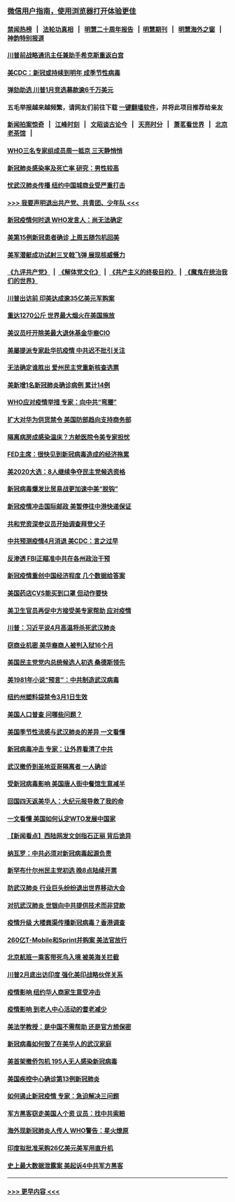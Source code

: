 ### [微信用户指南，使用浏览器打开体验更佳](https://github.com/gfw-breaker/banned-news1/blob/master/indexes/wechat-guide.md?t=0)
#### [禁闻热榜](热点新闻.md?t=0)  &nbsp;&nbsp;|&nbsp;&nbsp; [法轮功真相](https://github.com/gfw-breaker/truth/blob/master/README.md?t=0) &nbsp;&nbsp;|&nbsp;&nbsp; [明慧二十周年报告](https://github.com/gfw-breaker/mh-reports/blob/master/README.md?t=0) &nbsp;&nbsp;|&nbsp;&nbsp;[明慧期刊](https://github.com/gfw-breaker/mh-qikan) &nbsp;&nbsp;|&nbsp;&nbsp; [明慧海外之窗](https://github.com/gfw-breaker/mh-news/blob/master/README.md?t=0) &nbsp;&nbsp;|&nbsp;&nbsp; [神韵特别报道](https://github.com/gfw-breaker/mh-news/blob/master/shenyun.md?t=0)
#### [川普前战略通讯主任兼助手希克斯重返白宫](../pages/nsc412/n11867104.md?t=02140555) 
#### [美CDC：新冠或持续到明年 成季节性病毒](../pages/nsc412/n11867279.md?t=02140555) 
#### [弹劾助选 川普1月竞选募款逾6千万美元](../pages/nsc412/n11866950.md?t=02140555) 
#### 五毛举报越来越频繁，请网友们前往下载 [一键翻墙软件](https://github.com/gfw-breaker/ssr-accounts)，并将此项目推荐给亲友
#### [新闻拍案惊奇](https://github.com/gfw-breaker/banned-news1/blob/master/pages/link4.md) &nbsp;&nbsp;|&nbsp;&nbsp; [江峰时刻](https://github.com/gfw-breaker/banned-news1/blob/master/pages/link4.md) &nbsp;&nbsp;|&nbsp;&nbsp; [文昭谈古论今](https://github.com/gfw-breaker/banned-news1/blob/master/pages/link4.md) &nbsp;&nbsp;|&nbsp;&nbsp; [天亮时分](https://github.com/gfw-breaker/banned-news1/blob/master/pages/link4.md) &nbsp;&nbsp;|&nbsp;&nbsp; [萧茗看世界](https://github.com/gfw-breaker/banned-news1/blob/master/pages/link4.md) &nbsp;&nbsp;|&nbsp;&nbsp; [北京老茶馆](https://github.com/gfw-breaker/banned-news1/blob/master/pages/link4.md) &nbsp;&nbsp;|&nbsp;&nbsp; 
#### [WHO三名专家组成员周一抵京 三天静悄悄](../pages/nsc412/n11866947.md?t=02140555) 
#### [新冠肺炎感染率及死亡率 研究：男性较高](../pages/nsc412/n11866956.md?t=02140555) 
#### [忧武汉肺炎传播 纽约中国城商业受严重打击](../pages/nsc412/n11866902.md?t=02140555) 
#### [>>> 我要声明退出共产党、共青团、少年队 <<<](https://github.com/begood0513/goodnews/blob/master/quit/letter.md) 
#### [新冠疫情何时退 WHO发言人：尚无法确定](../pages/nsc412/n11866864.md?t=02140555) 
#### [美第15例新冠患者确诊 上周五随包机回美](../pages/nsc412/n11866852.md?t=02140555) 
#### [美军潜艇成功试射三叉戟飞弹 展现核威慑力](../pages/nsc412/n11866046.md?t=02140555) 
#### [《九评共产党》](https://github.com/begood0513/9ping.md/blob/master/README.md) &nbsp;|&nbsp; [《解体党文化》](../../../../jtdwh.md/blob/master/README.md)  &nbsp;|&nbsp; [《共产主义的终极目的》](../../../../gczydzjmd.md/blob/master/README.md) &nbsp;|&nbsp; [《魔鬼在统治我们的世界》](../../../../mgztzwmdsj.md/blob/master/README.md) 
#### [川普出访前 印美达成逾35亿美元军购案](../pages/nsc412/n11865444.md?t=02140555) 
#### [重达1270公斤 世界最大烟火在美国施放](../pages/nsc412/n11865198.md?t=02140555) 
#### [美议员吁开除美最大退休基金华裔CIO](../pages/nsc412/n11865230.md?t=02140555) 
#### [美屡提派专家赴华抗疫情 中共迟不批引关注](../pages/nsc412/n11864719.md?t=02140555) 
#### [无法确定谁胜出 爱州民主党重新核查选票](../pages/nsc412/n11864830.md?t=02140555) 
#### [美新增1名新冠肺炎确诊病例 累计14例](../pages/nsc412/n11864893.md?t=02140555) 
#### [WHO应对疫情举措 专家：向中共“弯腰”](../pages/nsc412/n11864727.md?t=02140555) 
#### [扩大对华为供货禁令 美国防部趋向支持商务部](../pages/nsc412/n11864773.md?t=02140555) 
#### [隔离病房成感染温床？方舱医院令美专家担忧](../pages/nsc412/n11864575.md?t=02140555) 
#### [FED主席：很快见到新冠病毒造成的经济拖累](../pages/nsc412/n11864507.md?t=02140555) 
#### [美2020大选：8人继续争夺民主党候选资格](../pages/nsc412/n11864327.md?t=02140555) 
#### [新冠病毒爆发比贸易战更加速中美“脱钩”](../pages/nsc412/n11864470.md?t=02140555) 
#### [新冠疫情冲击国际邮政 美暂停往中港快递保证](../pages/nsc412/n11864207.md?t=02140555) 
#### [共和党资深参议员开始调查拜登父子](../pages/nsc412/n11863984.md?t=02140555) 
#### [中共预测疫情4月消退 美CDC：言之过早](../pages/nsc412/n11864310.md?t=02140555) 
#### [反渗透 FBI正瞄准中共在各州政治干预](../pages/nsc412/n11864300.md?t=02140555) 
#### [新冠疫情重创中国经济程度 几个数据给答案](../pages/nsc412/n11864203.md?t=02140555) 
#### [美国药店CVS能买到口罩 但动作要快](../pages/nsc412/n11862438.md?t=02140555) 
#### [美卫生官员再促中方接受美专家帮助 应对疫情](../pages/nsc412/n11864043.md?t=02140555) 
#### [川普：习近平说4月高温将杀死武汉肺炎](../pages/nsc412/n11860814.md?t=02140555) 
#### [窃商业机密 美华裔商人被判入狱16个月](../pages/nsc412/n11863911.md?t=02140555) 
#### [美国民主党党内总统候选人初选 桑德斯领先](../pages/nsc412/n11863475.md?t=02140555) 
#### [美1981年小说“预言”：中共制造武汉病毒](../pages/nsc412/n11863306.md?t=02140555) 
#### [纽约州塑料袋禁令3月1日生效](../pages/nsc412/n11862832.md?t=02140555) 
#### [美国人口普查  问哪些问题？](../pages/nsc412/n11862808.md?t=02140555) 
#### [美国季节性流感与武汉肺炎的差异 一文看懂](../pages/nsc412/n11862428.md?t=02140555) 
#### [新冠病毒冲击 专家：让外界看清了中共](../pages/nsc412/n11862280.md?t=02140555) 
#### [武汉撤侨到圣地亚哥隔离者 一人确诊](../pages/nsc412/n11862460.md?t=02140555) 
#### [受新冠病毒影响 美国唐人街中餐馆生意减半](../pages/nsc412/n11861940.md?t=02140555) 
#### [回国四天返美华人：大纪元报导救了我的命](../pages/nsc412/n11862181.md?t=02140555) 
#### [一文看懂 美国如何认定WTO发展中国家](../pages/nsc412/n11862051.md?t=02140555) 
#### [【新闻看点】西陆网发文剑指石正丽 背后诡异](../pages/nsc412/n11861792.md?t=02140555) 
#### [纳瓦罗：中共必须对新冠病毒起源负责](../pages/nsc412/n11861810.md?t=02140555) 
#### [新罕布什尔州民主党初选 晚8点陆续开票](../pages/nsc412/n11861872.md?t=02140555) 
#### [防武汉肺炎 行业巨头纷纷退出世界移动大会](../pages/nsc412/n11861795.md?t=02140555) 
#### [对抗武汉肺炎 世银向中共提供技术而非贷款](../pages/nsc412/n11861652.md?t=02140555) 
#### [疫情升级 大楼粪渠传播新冠病毒？香港调查](../pages/nsc412/n11861556.md?t=02140555) 
#### [260亿T-Mobile和Sprint并购案 美法官放行](../pages/nsc412/n11861511.md?t=02140555) 
#### [北京航班一乘客带死鸟入境 被美海关拦截](../pages/nsc412/n11861317.md?t=02140555) 
#### [川普2月底出访印度 强化美印战略伙伴关系](../pages/nsc412/n11860557.md?t=02140555) 
#### [疫情影响  纽约华人商家生意受冲击](../pages/nsc412/n11860284.md?t=02140555) 
#### [疫情影响  到老人中心活动的耆老减少](../pages/nsc412/n11860199.md?t=02140555) 
#### [美法学教授：是中国不需帮助 还是官方想保密](../pages/nsc412/n11859492.md?t=02140555) 
#### [新冠病毒如何毁了在美华人的武汉家庭](../pages/nsc412/n11859524.md?t=02140555) 
#### [美首架撤侨包机 195人无人感染新冠病毒](../pages/nsc412/n11859908.md?t=02140555) 
#### [美国疾控中心确诊第13例新冠肺炎](../pages/nsc412/n11859966.md?t=02140555) 
#### [如何遏止新冠疫情 专家：急迫解决三问题](../pages/nsc412/n11859685.md?t=02140555) 
#### [军方黑客窃走美国人个资 议员：找中共索赔](../pages/nsc412/n11859371.md?t=02140555) 
#### [海外现新冠肺炎人传人 WHO警告：星火燎原](../pages/nsc412/n11859252.md?t=02140555) 
#### [印度拟批准采购26亿美元美军用直升机](../pages/nsc412/n11859143.md?t=02140555) 
#### [史上最大数据泄露案 美起诉4中共军方黑客](../pages/nsc412/n11859115.md?t=02140555) 

----
#### [ >>> 更早内容 <<< ](../indexes/nsc412-earlier.md)
